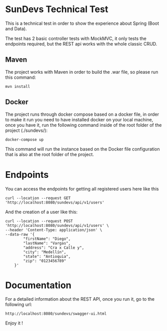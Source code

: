 # SunDevs Technical Test

This is a technical test in order to show the experience about Spring (Boot and Data).

The test has 2 basic controller tests with MockMVC, it only tests the endpoints required, but the REST api works with the whole classic CRUD.

## Maven

The project works with Maven in order to build the .war file, so please run this command:

```
mvn install
```

## Docker

The project runs through docker compose based on a docker file, in order to make it run you need to have installed docker on your local machine, once you have it, run the following command inside of the root folder of the project (./sundevs/):

```
docker-compose up
```

This command will run the instance based on the Docker file configuration that is also at the root folder of the project.

# Endpoints

You can access the endpoints for getting all registered users here like this

```
curl --location --request GET 'http://localhost:8080/sundevs/api/v1/users'
```

And the creation of a user like this:

```
curl --location --request POST 'http://localhost:8080/sundevs/api/v1/users' \
--header 'Content-Type: application/json' \
--data-raw '{	        
        "firstName": "Diego",
        "lastName": "Vargas",
        "address": "Cra x Calle y",
        "city": "Medellín",
        "state": "Antioquia",
        "zip": "0123456789"
    }'
```

# Documentation

For a detailed information about the REST API, once you run it, go to the following url:

```
http://localhost:8080/sundevs/swagger-ui.html
```

Enjoy it !

